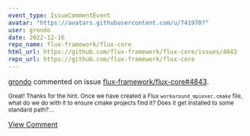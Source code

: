 ```yaml
---
event_type: IssueCommentEvent
avatar: "https://avatars.githubusercontent.com/u/741970?"
user: grondo
date: 2022-12-16
repo_name: flux-framework/flux-core
html_url: https://github.com/flux-framework/flux-core/issues/4843
repo_url: https://github.com/flux-framework/flux-core
---
```


<a href='https://github.com/grondo' target='_blank'>grondo</a> commented on issue <a href='https://github.com/flux-framework/flux-core/issues/4843' target='_blank'>flux-framework/flux-core#4843</a>.

<small>Great! Thanks for the hint. Once we have created a Flux `workaround_mpiexec.cmake` file, what do we do with it to ensure cmake projects find it? Does it get installed to some standard path?...</small>

<a href='https://github.com/flux-framework/flux-core/issues/4843' target='_blank'>View Comment</a>